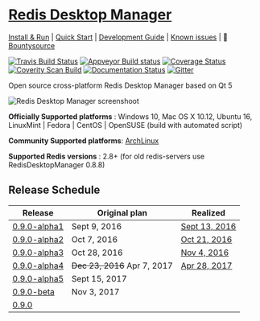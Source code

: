 # [Redis Desktop Manager](http://redisdesktop.com "Redis Desktop Manager Offical Site")

[Install & Run](http://docs.redisdesktop.com/en/latest/install/) | 
[Quick Start](http://docs.redisdesktop.com/en/latest/quick-start/) |
[Development Guide](http://docs.redisdesktop.com/en/latest/development/) |
[Known issues](http://docs.redisdesktop.com/en/latest/known-issues/) |
:green_apple: [Bountysource](https://www.bountysource.com/teams/redisdesktopmanager)

[![Travis Build Status](https://travis-ci.org/uglide/RedisDesktopManager.svg?branch=0.9)](https://travis-ci.org/uglide/RedisDesktopManager) 
[![Appveyor Build status](https://ci.appveyor.com/api/projects/status/91mj2ge0lxjf693c/branch/0.9?svg=true)](https://ci.appveyor.com/project/uglide/redisdesktopmanager/branch/0.9)
[![Coverage Status](https://coveralls.io/repos/uglide/RedisDesktopManager/badge.svg?branch=0.9)](https://coveralls.io/r/uglide/RedisDesktopManager?branch=0.9)
[![Coverity Scan Build](https://scan.coverity.com/projects/3548/badge.svg)](https://scan.coverity.com/projects/3548)
[![Documentation Status](https://readthedocs.org/projects/redisdesktopmanager/badge/?version=latest)](http://docs.redisdesktop.com/en/latest/?badge=latest)
[![Gitter](https://badges.gitter.im/Join%20Chat.svg)](https://gitter.im/uglide/RedisDesktopManager)

Open source cross-platform Redis Desktop Manager based on Qt 5

![Redis Desktop Manager screenshoot](http://redisdesktop.com/static/img/features/all.png?v2)

**Officially Supported platforms** : Windows 10, Mac OS X 10.12, Ubuntu 16, LinuxMint | Fedora | CentOS | OpenSUSE (build with automated script)

**Community Supported platforms**: [ArchLinux](https://aur.archlinux.org/packages/redis-desktop-manager/)

**Supported Redis versions** : 2.8+ (for old redis-servers use RedisDesktopManager 0.8.8)

## Release Schedule
| Release | Original plan | Realized |
| ------- | ------------- | -------- |
| [0.9.0-alpha1](https://github.com/uglide/RedisDesktopManager/milestone/8) | Sept 9, 2016 | [Sept 13, 2016](https://github.com/uglide/RedisDesktopManager/releases/tag/0.9.0-alpha1) |
| [0.9.0-alpha2](https://github.com/uglide/RedisDesktopManager/milestone/8) | Oct 7, 2016 | [Oct 21, 2016](https://github.com/uglide/RedisDesktopManager/releases/tag/0.9.0-alpha2) |
| [0.9.0-alpha3](https://github.com/uglide/RedisDesktopManager/milestone/27) | Oct 28, 2016 | [Nov 4, 2016](https://github.com/uglide/RedisDesktopManager/releases/tag/0.9.0-alpha3) |
| [0.9.0-alpha4](https://github.com/uglide/RedisDesktopManager/milestone/30) | ~~Dec 23, 2016~~ Apr 7, 2017 | [Apr 28, 2017](https://github.com/uglide/RedisDesktopManager/releases/tag/0.9.0-alpha4) |
| [0.9.0-alpha5](https://github.com/uglide/RedisDesktopManager/milestone/31) | Sept 15, 2017  |  |
| [0.9.0-beta](https://github.com/uglide/RedisDesktopManager/milestone/29) | Nov 3, 2017 |  |
| [0.9.0](https://github.com/uglide/RedisDesktopManager/milestone/8) |  |  |
